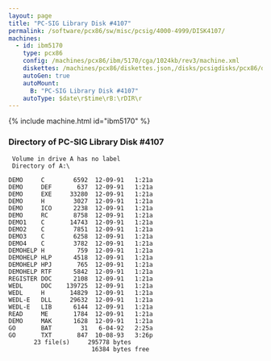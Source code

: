 ```yaml
---
layout: page
title: "PC-SIG Library Disk #4107"
permalink: /software/pcx86/sw/misc/pcsig/4000-4999/DISK4107/
machines:
  - id: ibm5170
    type: pcx86
    config: /machines/pcx86/ibm/5170/cga/1024kb/rev3/machine.xml
    diskettes: /machines/pcx86/diskettes.json,/disks/pcsigdisks/pcx86/diskettes.json
    autoGen: true
    autoMount:
      B: "PC-SIG Library Disk #4107"
    autoType: $date\r$time\rB:\rDIR\r
---
```


{% include machine.html id="ibm5170" %}

### Directory of PC-SIG Library Disk #4107

     Volume in drive A has no label
     Directory of A:\

    DEMO     C        6592  12-09-91   1:21a
    DEMO     DEF       637  12-09-91   1:21a
    DEMO     EXE     33280  12-09-91   1:21a
    DEMO     H        3027  12-09-91   1:21a
    DEMO     ICO      2238  12-09-91   1:21a
    DEMO     RC       8758  12-09-91   1:21a
    DEMO1    C       14743  12-09-91   1:21a
    DEMO2    C        7851  12-09-91   1:21a
    DEMO3    C        6258  12-09-91   1:21a
    DEMO4    C        3782  12-09-91   1:21a
    DEMOHELP H         759  12-09-91   1:21a
    DEMOHELP HLP      4518  12-09-91   1:21a
    DEMOHELP HPJ       765  12-09-91   1:21a
    DEMOHELP RTF      5842  12-09-91   1:21a
    REGISTER DOC      2108  12-09-91   1:21a
    WEDL     DOC    139725  12-09-91   1:21a
    WEDL     H       14829  12-09-91   1:21a
    WEDL-E   DLL     29632  12-09-91   1:21a
    WEDL-E   LIB      6144  12-09-91   1:21a
    READ     ME       1784  12-09-91   1:21a
    DEMO     MAK      1628  12-09-91   1:21a
    GO       BAT        31   6-04-92   2:25a
    GO       TXT       847  10-08-93   3:26p
           23 file(s)     295778 bytes
                           16384 bytes free
